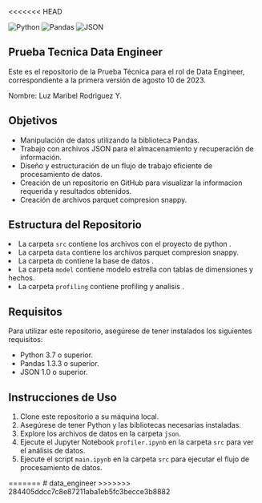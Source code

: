 ﻿<<<<<<< HEAD
<!DOCTYPE html>
<html>
<head>
    <title>Repositorio de Prueba Técnica Data Engineer</title>
</head>
<p>
    <img src="https://img.shields.io/badge/Python-3.8%2B-blue.svg" alt="Python">
    <img src="https://img.shields.io/badge/Pandas-1.3.3-brightgreen.svg" alt="Pandas">
    <img src="https://img.shields.io/badge/JSON-1.0-yellow.svg" alt="JSON">
</p>
<h2>Prueba Tecnica Data Engineer</h2>
<p>Este es el repositorio de la Prueba Técnica para el rol de Data Engineer, correspondiente a la primera versión de agosto 10 de 2023.</p>
<p>Nombre: Luz Maribel Rodriguez Y.</p>

<h2>Objetivos</h2>
<ul>
    <li>Manipulación de datos utilizando la biblioteca Pandas.</li>
    <li>Trabajo con archivos JSON para el almacenamiento y recuperación de información.</li>
    <li>Diseño y estructuración de un flujo de trabajo eficiente de procesamiento de datos.</li>
    <li>Creación de un repositorio en GitHub para visualizar la informacion requerida y resultados obtenidos.</li>
    <li>Creación de archivos parquet compresion snappy.</li>
</ul>
<h2>Estructura del Repositorio</h2>

<li>La carpeta <code>src</code> contiene los archivos con el proyecto de python .</li>
<li>La carpeta <code>data</code> contiene los archivos parquet compresion snappy.</li>
<li>La carpeta <code>db</code> contiene la base de datos .</li>
<li>La carpeta <code>model</code> contiene modelo estrella con tablas de dimensiones y hechos.</li>
<li>La carpeta <code>profiling</code> contiene profiling y analisis .</li>
<h2>Requisitos</h2>

<p>Para utilizar este repositorio, asegúrese de tener instalados los siguientes requisitos:</p>

<ul>
    <li>Python 3.7 o superior.</li>
    <li>Pandas 1.3.3 o superior.</li>
    <li>JSON 1.0 o superior.</li>
</ul>
<h2>Instrucciones de Uso</h2>

<ol>
    <li>Clone este repositorio a su máquina local.</li>
    <li>Asegúrese de tener Python y las bibliotecas necesarias instaladas.</li>
    <li>Explore los archivos de datos en la carpeta <code>json</code>.</li>
    <li>Ejecute el Jupyter Notebook <code>profiler.ipynb</code> en la carpeta <code>src</code> para ver el análisis de datos.</li>
    <li>Ejecute el script <code>main.ipynb</code> en la carpeta <code>src</code> para ejecutar el flujo de procesamiento de datos.</li>
</ol>
</html>
=======
# data_engineer
>>>>>>> 284405ddcc7c8e87211aba1eb5fc3becce3b8882
